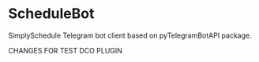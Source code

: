 # ScheduleBot
SimplySchedule Telegram bot client based on pyTelegramBotAPI package. 

CHANGES FOR TEST DCO PLUGIN

